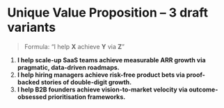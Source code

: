 # Unique Value Proposition – 3 draft variants  
> Formula: “I help **X** achieve **Y** via **Z**”

1. **I help scale-up SaaS teams achieve measurable ARR growth via pragmatic, data-driven roadmaps.**  
2. **I help hiring managers achieve risk-free product bets via proof-backed stories of double-digit growth.**  
3. **I help B2B founders achieve vision-to-market velocity via outcome-obsessed prioritisation frameworks.**